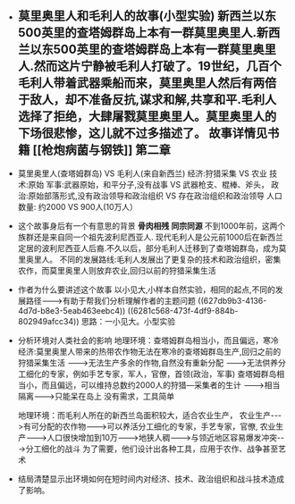 - 莫里奥里人和毛利人的故事(小型实验)
  新西兰以东500英里的查塔姆群岛上本有一群莫里奥里人.新西兰以东500英里的查塔姆群岛上本有一群莫里奥里人.然而这片宁静被毛利人打破了。19世纪，几百个毛利人带着武器乘船而来，莫里奥里人然后有两倍于敌人，却不准备反抗,谋求和解,共享和平.毛利人选择了拒绝，大肆屠戮莫里奥里人。莫里奥里人的下场很悲惨，这儿就不过多描述了。
  故事详情见书籍 [[枪炮病菌与钢铁]] 第二章
	-
- 莫里奥里人(查塔姆群岛) VS 毛利人(来自新西兰)
  经济:狩猎采集 VS 农业
  技术:原始
  军事:武器原始，和平分子,没有战事 VS 武器枪支、棍棒、斧头，
  政治:原始部落形式,没有政治领导和政治组织 VS 存在政治组织和政治领导
  人口数量: 约2000 VS 900人(10万人）
- 这个故事身后有一个有意思的背景
  **骨肉相残** **同宗同源**
  不到1000年前，这两个族群还是来自同一个祖先波利尼西亚人.
  现代毛利人是公元前1000后在新西兰定居的波利尼西亚人后裔.不久以后，部分毛利人迁移到了查塔姆群岛，成为莫里奥里人。
  不同的发展路线:毛利人发展出了更复杂的技术和政治组织，密集农作，而莫里奥里人则放弃农业,回归以前的狩猎采集生活
- 作者为什么要讲述这个故事 
  以小见大,小样本自然实验，相同的起点,不同的发展路径--->有助于帮我们分析理解作者的主题问题 ((627db9b3-4136-4d7d-b8e3-5eab463eebc4)) ((6281c568-473f-4df9-884b-802949afcc34))
  思路：一小见大。小型实验
- 分析环境对人类社会的影响
  地理环境：查塔姆群岛相当小，而且偏远，寒冷
  经济:莫里奥里人带来的热带农作物无法在寒冷的查塔姆群岛生产,回归之前的狩猎采集生活
  --->无法生产多余的作物,自然没有重新分配
  --->无法供养分工细化的专家，例如手艺专家，军人，官僚，首领(政治，军事)
  查塔姆群岛相当小，而且偏远，可以维持总数约2000人的狩猎—采集者的生计
  --->相当隔离--->只能呆在岛上
  没有需求，工具简单
  
  地理环境：而毛利人所在的新西兰岛面积较大，适合农业生产，
  农业生产--->有可分配的农作物--->可以养活分工细化的专家，手艺专家，官僚,
  农业生产--->人口很快增加到10万--->地狭人稠--->与领近地区容易爆发冲突--->分工细化的战斗
  为了需要，他们设计出各种工具，应用于农作、战争甚至艺术
- 结局清楚显示出环境如何在短时间内对经济、技术、政治组织和战斗技术造成了影响。